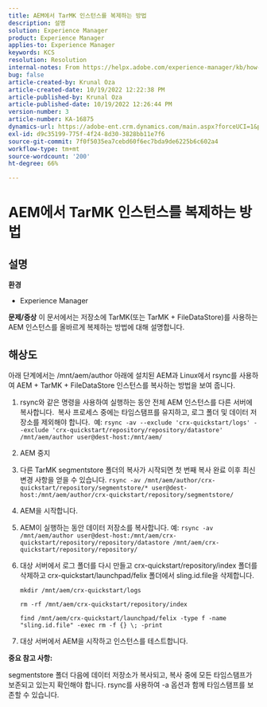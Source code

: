 ```yaml
---
title: AEM에서 TarMK 인스턴스를 복제하는 방법
description: 설명
solution: Experience Manager
product: Experience Manager
applies-to: Experience Manager
keywords: KCS
resolution: Resolution
internal-notes: From https://helpx.adobe.com/experience-manager/kb/how-to-clone-an-AEM-TarMK-instance-AEM.html
bug: false
article-created-by: Krunal Oza
article-created-date: 10/19/2022 12:22:38 PM
article-published-by: Krunal Oza
article-published-date: 10/19/2022 12:26:44 PM
version-number: 3
article-number: KA-16875
dynamics-url: https://adobe-ent.crm.dynamics.com/main.aspx?forceUCI=1&pagetype=entityrecord&etn=knowledgearticle&id=708341b2-a84f-ed11-bba2-00224808679b
exl-id: d9c35199-775f-4f24-8d30-3828bb11e7f6
source-git-commit: 7f0f5035ea7cebd60f6ec7bda9de6225b6c602a4
workflow-type: tm+mt
source-wordcount: '200'
ht-degree: 66%

---
```


# AEM에서 TarMK 인스턴스를 복제하는 방법

## 설명

<b>환경</b>
- Experience Manager



<b>문제/증상</b>
이 문서에서는 저장소에 TarMK(또는 TarMK + FileDataStore)를 사용하는 AEM 인스턴스를 올바르게 복제하는 방법에 대해 설명합니다.


## 해상도


아래 단계에서는 /mnt/aem/author 아래에 설치된 AEM과 Linux에서 rsync를 사용하여 AEM + TarMK + FileDataStore 인스턴스를 복사하는 방법을 보여 줍니다.

1. rsync와 같은 명령을 사용하여 실행하는 동안 전체 AEM 인스턴스를 다른 서버에 복사합니다.  복사 프로세스 중에는 타임스탬프를 유지하고, 로그 폴더 및 데이터 저장소를 제외해야 합니다.  예: `rsync -av --exclude 'crx-quickstart/logs' --exclude 'crx-quickstart/repository/repository/datastore' /mnt/aem/author user@dest-host:/mnt/aem/`
2. AEM 중지
3. 다른 TarMK segmentstore 폴더의 복사가 시작되면 첫 번째 복사 완료 이후 최신 변경 사항을 얻을 수 있습니다. `rsync -av /mnt/aem/author/crx-quickstart/repository/segmentstore/* user@dest-host:/mnt/aem/author/crx-quickstart/repository/segmentstore/`
4. AEM을 시작합니다.
5. AEM이 실행하는 동안 데이터 저장소를 복사합니다. 예: `rsync -av /mnt/aem/author user@dest-host:/mnt/aem/crx-quickstart/repository/repository/datastore /mnt/aem/crx-quickstart/repository/repository/`
6. 대상 서버에서 로그 폴더를 다시 만들고 crx-quickstart/repository/index 폴더를 삭제하고 crx-quickstart/launchpad/felix 폴더에서 sling.id.file을 삭제합니다.

   `mkdir /mnt/aem/crx-quickstart/logs`

   `rm -rf /mnt/aem/crx-quickstart/repository/index`

   `find /mnt/aem/crx-quickstart/launchpad/felix -type f -name "sling.id.file" -exec rm -f {} \; -print`
7. 대상 서버에서 AEM을 시작하고 인스턴스를 테스트합니다.


<b>중요 참고 사항:</b>

segmentstore 폴더 다음에 데이터 저장소가 복사되고, 복사 중에 모든 타임스탬프가 보존되고 있는지 확인해야 합니다. rsync를 사용하여 -a 옵션과 함께 타임스탬프를 보존할 수 있습니다.
